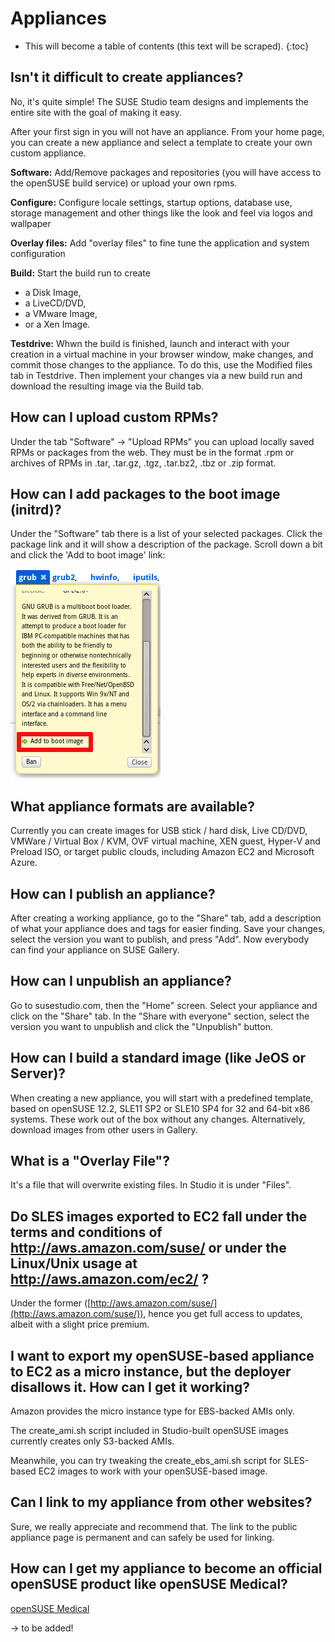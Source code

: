 # Appliances

* This will become a table of contents (this text will be scraped).
{:toc}

## Isn't it difficult to create appliances?

No, it's quite simple! The SUSE Studio team designs and implements the
entire site with the goal of making it easy.

After your first sign in you will not have an appliance. From your home
page, you can create a new appliance and select a template to create
your own custom appliance.

**Software:** Add/Remove packages and repositories (you will have access
to the openSUSE build service) or upload your own rpms.

**Configure:** Configure locale settings, startup options, database use,
storage management and other things like the look and feel via logos and
wallpaper

**Overlay files:** Add "overlay files" to fine tune the application and
system configuration

**Build:** Start the build run to create
+ a Disk Image,
+ a LiveCD/DVD,
+ a VMware Image,
+ or a Xen Image. 

**Testdrive:** Whwn the build is finished, launch and interact with your
creation in a virtual machine in your browser window, make changes, and
commit those changes to the appliance. To do this, use the Modified
files tab in Testdrive.
Then implement your changes via a new build run and download the
resulting image via the Build tab.


## How can I upload custom RPMs?

Under the tab "Software" &rarr; "Upload RPMs" you can upload locally saved
RPMs or packages from the web. They must be in the format .rpm or
archives of RPMs in .tar, .tar.gz, .tgz, .tar.bz2, .tbz or .zip format.


## How can I add packages to the boot image (initrd)?

Under the "Software" tab there is a list of your selected packages. 
Click the package link and it will show a description of the package.
Scroll down a bit and click the 'Add to boot image' link:
   
![Link to add a package to boot image](bootincludeflag.png)


## What appliance formats are available?

Currently you can create images for USB stick / hard disk, Live
CD/DVD, VMWare / Virtual Box / KVM, OVF virtual machine, XEN guest, Hyper-V and
Preload ISO, or target public clouds, including Amazon EC2 and Microsoft Azure.


## How can I publish an appliance?

After creating a working appliance, go to the "Share" tab, add a
description of what your appliance does and tags for easier finding. Save
your changes, select the version you want to publish, and press
"Add". Now everybody can find your appliance on SUSE Gallery.


## How can I unpublish an appliance?

Go to susestudio.com, then the "Home" screen. Select your appliance
and click on the "Share" tab. In the "Share with everyone" section,
select the version you want to unpublish and click the "Unpublish"
button.


## How can I build a standard image (like JeOS or Server)?

When creating a new appliance, you will start with a predefined template, 
based on openSUSE 12.2, SLE11 SP2 or SLE10 SP4 for 32 and 64-bit x86 systems.
These work out of the box without any changes. Alternatively, download images
from other users in Gallery.


## What is a "Overlay File"?

It's a file that will overwrite existing files. In Studio it is under
"Files".


## Do SLES images exported to EC2 fall under the terms and conditions of http://aws.amazon.com/suse/  or under the Linux/Unix usage at http://aws.amazon.com/ec2/ ?

Under the former
([http://aws.amazon.com/suse/](http://aws.amazon.com/suse/)), hence you
get full access to updates, albeit with a slight price premium.


## I want to export my openSUSE-based appliance to EC2 as a micro instance, but the deployer disallows it. How can I get it working?

Amazon provides the micro instance type for EBS-backed AMIs only.

The create_ami.sh script included in Studio-built openSUSE images
currently creates only S3-backed AMIs.

Meanwhile, you can try tweaking the create_ebs_ami.sh script for SLES-based EC2 images to work with your openSUSE-based image.


## Can I link to my appliance from other websites?

Sure, we really appreciate and recommend that. The link to the public
appliance page is permanent and can safely be used for linking.


## How can I get my appliance to become an official openSUSE product like openSUSE Medical?

[openSUSE Medical](http://en.opensuse.org/Portal:Medical)

-> to be added!
